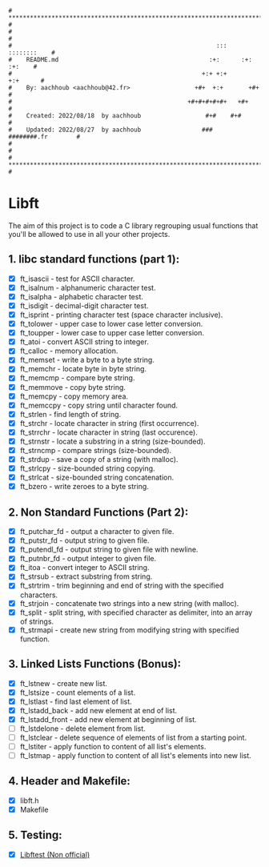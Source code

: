 ```
# **************************************************************************** #
#                                                                              #
#                                                         :::      ::::::::    #
#    README.md                                          :+:      :+:    :+:    #
#                                                     +:+ +:+         +:+      #
#    By: aachhoub <aachhoub@42.fr>                  +#+  +:+       +#+         #
#                                                 +#+#+#+#+#+   +#+            #
#    Created: 2022/08/18  by aachhoub                  #+#    #+#              #
#    Updated: 2022/08/27  by aachhoub                 ###   ########.fr        #
#                                                                              #
# **************************************************************************** #
```

# Libft

The aim of this project is to code a C library regrouping usual functions that you'll be allowed to use in all your other projects.

## 1. libc standard functions (part 1):

- [x]  ft_isascii - test for ASCII character.
- [x]  ft_isalnum - alphanumeric character test.
- [x]  ft_isalpha - alphabetic character test.
- [x]  ft_isdigit - decimal-digit character test.
- [x]  ft_isprint - printing character test (space character inclusive).
- [x]  ft_tolower - upper case to lower case letter conversion.
- [x]  ft_toupper - lower case to upper case letter conversion.
- [x]  ft_atoi - convert ASCII string to integer.
- [x]  ft_calloc - memory allocation.
- [x]  ft_memset - write a byte to a byte string.
- [x]  ft_memchr - locate byte in byte string.
- [x]  ft_memcmp - compare byte string.
- [x]  ft_memmove - copy byte string.
- [x]  ft_memcpy - copy memory area.
- [x]  ft_memccpy - copy string until character found.
- [x]  ft_strlen - find length of string.
- [x]  ft_strchr - locate character in string (first occurrence).
- [x]  ft_strrchr - locate character in string (last occurence).
- [x]  ft_strnstr - locate a substring in a string (size-bounded).
- [x]  ft_strncmp - compare strings (size-bounded).
- [x]  ft_strdup - save a copy of a string (with malloc).
- [x]  ft_strlcpy - size-bounded string copying.
- [x]  ft_strlcat - size-bounded string concatenation.
- [x]  ft_bzero - write zeroes to a byte string.

## 2. Non Standard Functions (Part 2):

- [x]  ft_putchar_fd - output a character to given file.
- [x]  ft_putstr_fd - output string to given file.
- [x]  ft_putendl_fd - output string to given file with newline.
- [x]  ft_putnbr_fd - output integer to given file.
- [x]  ft_itoa - convert integer to ASCII string.
- [x]  ft_strsub - extract substring from string.
- [x]  ft_strtrim - trim beginning and end of string with the specified characters.
- [x]  ft_strjoin - concatenate two strings into a new string (with malloc).
- [x]  ft_split - split string, with specified character as delimiter, into an array of strings.
- [x]  ft_strmapi - create new string from modifying string with specified function.

## 3. Linked Lists Functions (Bonus):

- [x]  ft_lstnew - create new list.
- [x]  ft_lstsize - count elements of a list.
- [x]  ft_lstlast - find last element of list.
- [x]  ft_lstadd_back - add new element at end of list.
- [x]  ft_lstadd_front - add new element at beginning of list.
- [ ]  ft_lstdelone - delete element from list.
- [ ]  ft_lstclear - delete sequence of elements of list from a starting point.
- [ ]  ft_lstiter - apply function to content of all list's elements.
- [ ]  ft_lstmap - apply function to content of all list's elements into new list.

## 4. Header and Makefile:

- [x]  libft.h
- [x]  Makefile

## 5. Testing:

- [x]  [Libftest (Non official)](https://github.com/abdoachhoubi/libft/blob/main/Tests/README.md)
